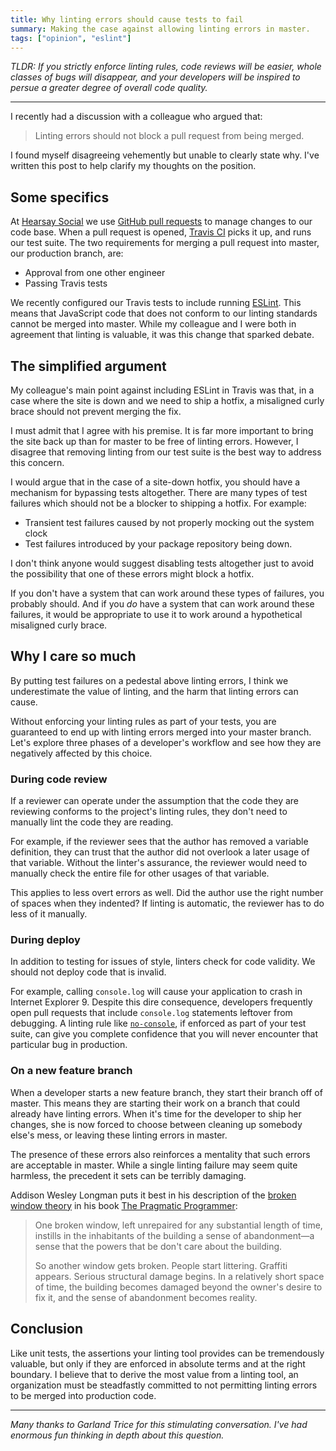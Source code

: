 ```yaml
---
title: Why linting errors should cause tests to fail
summary: Making the case against allowing linting errors in master.
tags: ["opinion", "eslint"]
---
```


_TLDR: If you strictly enforce linting rules, code reviews will be easier,
whole classes of bugs will disappear, and your developers will be inspired
to persue a greater degree of overall code quality._

---

I recently had a discussion with a colleague who argued that:

> Linting errors should not block a pull request from being merged.

I found myself disagreeing vehemently but unable to clearly state why. I've
written this post to help clarify my thoughts on the position.

## Some specifics

At [Hearsay Social](https://hearsaysocial.com/company/careers/engineering/) we
use [GitHub pull requests](https://help.github.com/articles/about-pull-requests/)
to manage changes to our code base. When a pull request is opened, [Travis
CI](https://travis-ci.org) picks it up, and runs our test suite. The two
requirements for merging a pull request into master, our production branch,
are:

- Approval from one other engineer
- Passing Travis tests

We recently configured our Travis tests to include running
[ESLint](http://eslint.org/). This means that JavaScript code that does not
conform to our linting standards cannot be merged into master. While my
colleague and I were both in agreement that linting is valuable, it was this
change that sparked debate.

## The simplified argument

My colleague's main point against including ESLint in Travis was that, in
a case where the site is down and we need to ship a hotfix, a misaligned curly
brace should not prevent merging the fix.

I must admit that I agree with his premise. It is far more important to bring
the site back up than for master to be free of linting errors. However,
I disagree that removing linting from our test suite is the best way to address
this concern.

I would argue that in the case of a site-down hotfix, you should have
a mechanism for bypassing tests altogether. There are many types of test
failures which should not be a blocker to shipping a hotfix. For example:

- Transient test failures caused by not properly mocking out the system clock
- Test failures introduced by your package repository being down.

I don't think anyone would suggest disabling tests altogether just to avoid
the possibility that one of these errors might block a hotfix.

If you don't have a system that can work around these types of failures, you
probably should. And if you _do_ have a system that can work around these
failures, it would be appropriate to use it to work around a hypothetical
misaligned curly brace.

## Why I care so much

By putting test failures on a pedestal above linting errors, I think we
underestimate the value of linting, and the harm that linting errors can cause.

Without enforcing your linting rules as part of your tests, you are guaranteed
to end up with linting errors merged into your master branch. Let's explore
three phases of a developer's workflow and see how they are negatively affected
by this choice.

### During code review

If a reviewer can operate under the assumption that the code they are reviewing
conforms to the project's linting rules, they don't need to manually lint the
code they are reading.

For example, if the reviewer sees that the author has removed a variable
definition, they can trust that the author did not overlook a later usage of
that variable. Without the linter's assurance, the reviewer would need to
manually check the entire file for other usages of that variable.

This applies to less overt errors as well. Did the author use the right number
of spaces when they indented? If linting is automatic, the reviewer has to do
less of it manually.

### During deploy

In addition to testing for issues of style, linters check for code validity. We
should not deploy code that is invalid.

For example, calling `console.log` will cause your application to crash in
Internet Explorer 9. Despite this dire consequence, developers frequently
open pull requests that include `console.log` statements leftover from
debugging. A linting rule like [`no-console`](http://eslint.org/docs/rules/no-console),
if enforced as part of your test suite, can give you complete confidence that
you will never encounter that particular bug in production.

### On a new feature branch

When a developer starts a new feature branch, they start their branch off of
master. This means they are starting their work on a branch that could already
have linting errors. When it's time for the developer to ship her changes, she
is now forced to choose between cleaning up somebody else's mess, or leaving
these linting errors in master.

The presence of these errors also reinforces a mentality that such errors are
acceptable in master. While a single linting failure may seem quite harmless,
the precedent it sets can be terribly damaging.

Addison Wesley Longman puts it best in his description of the [broken window
theory](https://en.wikipedia.org/wiki/Broken_windows_theory) in his book [The
Pragmatic Programmer](https://pragprog.com/book/tpp/the-pragmatic-programmer):

> One broken window, left unrepaired for any substantial length of time,
> instills in the inhabitants of the building a sense of abandonment—a sense
> that the powers that be don't care about the building.
>
> So another window gets broken. People start littering. Graffiti appears.
> Serious structural damage begins. In a relatively short space of time, the
> building becomes damaged beyond the owner's desire to fix it, and the sense
> of abandonment becomes reality.

## Conclusion

Like unit tests, the assertions your linting tool provides can be tremendously
valuable, but only if they are enforced in absolute terms and at the right
boundary. I believe that to derive the most value from a linting tool, an
organization must be steadfastly committed to not permitting linting errors to
be merged into production code.

---

_Many thanks to Garland Trice for this stimulating conversation. I've had
enormous fun thinking in depth about this question._
